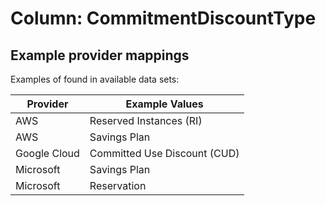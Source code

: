 # Column: CommitmentDiscountType

## Example provider mappings

Examples of found in available data sets:

| Provider | Example Values  |
|----------|--------------------------|
| AWS | Reserved Instances (RI) |
| AWS | Savings Plan |
| Google Cloud |Committed Use Discount (CUD) |
| Microsoft | Savings Plan |
| Microsoft | Reservation |